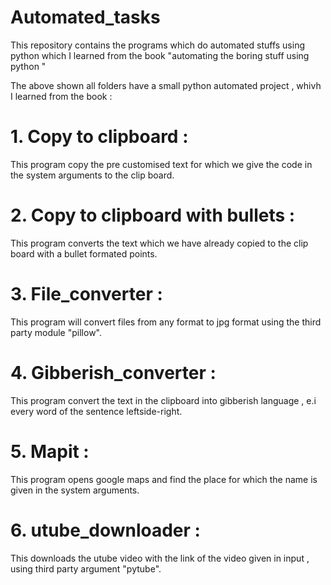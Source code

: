 # Automated_tasks
This repository contains the programs which do automated stuffs using python which I learned from the book "automating the boring stuff using python "

The above shown all folders have a small python automated project , whivh I learned from the book :

# 1. Copy to clipboard :

This program copy the pre customised text for which we give the code in the system arguments to the clip board.

# 2. Copy to clipboard with bullets :

This program converts the text which we have already copied to the clip board with a bullet formated points.

# 3. File_converter :

This program will convert files from any format to jpg format using the third party module "pillow".

# 4. Gibberish_converter :

This program convert the text in the clipboard into gibberish language , e.i every word of the sentence leftside-right.

# 5. Mapit :

This program opens google maps and find the place for which the name is given in the system arguments.

# 6. utube_downloader :

This downloads the utube video with the link of the video given in input , using third party argument "pytube".
